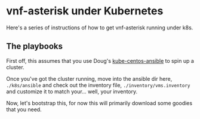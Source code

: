 # vnf-asterisk under Kubernetes

Here's a series of instructions of how to get vnf-asterisk running under k8s.

## The playbooks

First off, this assumes that you use Doug's [kube-centos-ansible](https://github.com/dougbtv/kube-centos-ansible) to spin up a cluster.

Once you've got the cluster running, move into the ansible dir here, `./k8s/ansible` and check out the inventory file, `./inventory/vms.inventory` and customize it to match your... well, your inventory.

Now, let's bootstrap this, for now this will primarily download some goodies that you need.

